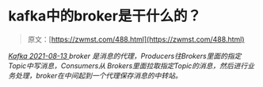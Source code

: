 <!--yml
category: 未分类
date: 0001-01-01 00:00:00
--->

# kafka中的broker是干什么的？

> 原文：[https://zwmst.com/488.html](https://zwmst.com/488.html)

   [ *Kafka* ](https://zwmst.com/kafka)*[ <time datetime="2021-08-14T06:56:19+08:00"> 2021-08-13 </time> ](https://zwmst.com/488.html)  broker 是消息的代理，Producers往Brokers里面的指定Topic中写消息，Consumers从 Brokers里面拉取指定Topic的消息，然后进行业务处理，broker在中间起到一个代理保存消息的中转站。*